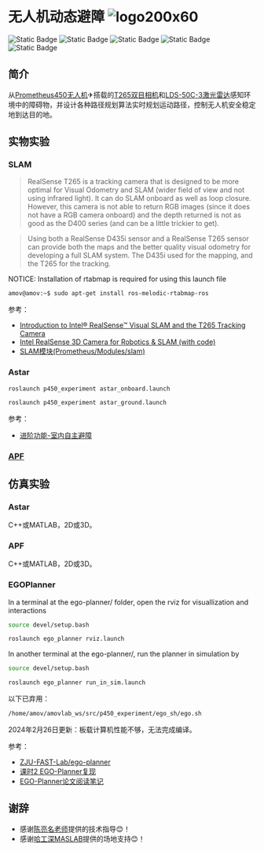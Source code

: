 # 无人机动态避障 ![logo200x60](https://github.com/HuaYuXiao/UAV-Dynamic-Obstacle-Avoidance/assets/117464811/88415d13-8c7c-4d5c-a3e7-04f02d7b746d)

<!--
![HitCount](https://img.shields.io/endpoint?url=https%3A%2F%2Fhits.dwyl.com%2FHuaYuXiao%2FUAV-Dynamic-Obstacle-Avoidance.json%3Fcolor%3Dpink)
-->
![Static Badge](https://img.shields.io/badge/ROS-melodic-22314E?logo=ros)
![Static Badge](https://img.shields.io/badge/Ubuntu-18.04.6-E95420?logo=ubuntu)
![Static Badge](https://img.shields.io/badge/C%2B%2B-11-00599C?logo=cplusplus)
![Static Badge](https://img.shields.io/badge/Matlab-2023b-salmon)
![Static Badge](https://img.shields.io/badge/Python-2.7.17-3776AB?logo=python)
<!--
![Static Badge](https://img.shields.io/badge/CMake-3.10.2-064F8C?logo=cmake)
-->


## 简介

从[Prometheus450无人机](https://wiki.amovlab.com/public/prometheuswiki/P450%E4%BD%BF%E7%94%A8%E6%89%8B%E5%86%8C.html)✈搭载的[T265双目相机](https://www.intel.cn/content/www/cn/zh/products/sku/192742/intel-realsense-tracking-camera-t265/specifications.html)和[LDS-50C-3激光雷达](https://www.pacecat.com/lds-50c.html)感知环境中的障碍物，并设计各种路径规划算法实时规划运动路径，控制无人机安全稳定地到达目的地。


## 实物实验

### SLAM

> RealSense T265 is a tracking camera that is designed to be more optimal for Visual Odometry and SLAM (wider field of view and not using infrared light). It can do SLAM onboard as well as loop closure. However, this camera is not able to return RGB images (since it does not have a RGB camera onboard) and the depth returned is not as good as the D400 series (and can be a little trickier to get).

> Using both a RealSense D435i sensor and a RealSense T265 sensor can provide both the maps and the better quality visual odometry for developing a full SLAM system. The D435i used for the mapping, and the T265 for the tracking.

NOTICE: Installation of rtabmap is required for using this launch file

```bash
amov@amov:~$ sudo apt-get install ros-melodic-rtabmap-ros
```


参考：
- [Introduction to Intel® RealSense™ Visual SLAM and the T265 Tracking Camera](https://dev.intelrealsense.com/docs/intel-realsensetm-visual-slam-and-the-t265-tracking-camera)
- [Intel RealSense 3D Camera for Robotics & SLAM (with code)](https://www.robotsforroboticists.com/realsense-usage-robotics-slam/)
- [SLAM模块(Prometheus/Modules/slam)](https://docs.amovlab.com/prometheuswiki/#/src/P450%E4%BD%BF%E7%94%A8%E6%89%8B%E5%86%8C/%E8%BD%AF%E4%BB%B6%E4%BB%8B%E7%BB%8D?id=slam%e6%a8%a1%e5%9d%97prometheusmodulesslam-)


### Astar

```bash
roslaunch p450_experiment astar_onboard.launch
```

```bash
roslaunch p450_experiment astar_ground.launch
```

参考：
- [进阶功能-室内自主避障](https://wiki.amovlab.com/public/prometheuswiki/P450%E4%BD%BF%E7%94%A8%E6%89%8B%E5%86%8C/%E8%BF%9B%E9%98%B6%E5%8A%9F%E8%83%BD-%E5%AE%A4%E5%86%85%E8%87%AA%E4%B8%BB%E9%81%BF%E9%9A%9C.html)



### [APF](https://zh.wikipedia.org/zh-cn/%E4%BA%BA%E5%B7%A5%E5%8A%BF%E5%9C%BA%E6%B3%95)



<!--
## 其他指令

### 室内指点飞行

#### 启动基本vio脚本

```bash
roslaunch p450_experiment p450_vio_onboard.launch
```

#### 启动控制脚本

```bash
roslaunch p450_experiment p450_vio_control.launch
```

### 室内自主降落

#### 启动自主降落脚本

```bash
roslaunch p450_experiment p450_indoor_landing_static_target.launch
```

#### 将图像检测显示出来

```bash
rqt_image_view
```
-->


## 仿真实验

### Astar

C++或MATLAB，2D或3D。

### APF

C++或MATLAB，2D或3D。

### EGOPlanner

In a terminal at the ego-planner/ folder, open the rviz for visuallization and interactions

```bash
source devel/setup.bash
```

```bash
roslaunch ego_planner rviz.launch
```

In another terminal at the ego-planner/, run the planner in simulation by

```bash
source devel/setup.bash
```

```bash
roslaunch ego_planner run_in_sim.launch
```

以下已弃用：

```bash
/home/amov/amovlab_ws/src/p450_experiment/ego_sh/ego.sh
```

2024年2月26日更新：板载计算机性能不够，无法完成编译。

参考：
- [ZJU-FAST-Lab/ego-planner](https://github.com/ZJU-FAST-Lab/ego-planner)
- [课时2 EGO-Planner复现](https://bbs.amovlab.com/plugin.php?id=zhanmishu_video:video&mod=video&cid=63&vid=1154)
- [EGO-Planner论文阅读笔记](https://zhuanlan.zhihu.com/p/366372048)



## 谢辞

- 感谢[陈亮名老师](https://faculty.sustech.edu.cn/?tagid=chenlm6&iscss=1&snapid=1&orderby=date&go=1)提供的技术指导😊！
- 感谢[哈工深MASLAB](https://github.com/HITSZ-MAS)提供的场地支持😊！
